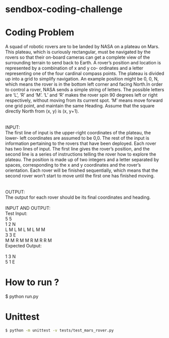 # sendbox-coding-challenge
<h1> Coding Problem </h1>

A squad of robotic rovers are to be landed by NASA on a plateau on Mars. This plateau, which
is curiously rectangular, must be navigated by the rovers so that their on-board cameras can get
a complete view of the surrounding terrain to send back to Earth. A rover’s position and location
is represented by a combination of x and y co- ordinates and a letter representing one of the
four cardinal compass points. The plateau is divided up into a grid to simplify navigation.
An example position might be 0, 0, N, which means the rover is in the bottom left corner and
facing North.In order to control a rover, NASA sends a simple string of letters. The possible
letters are ‘L’, ‘R’ and ‘M’. ‘L’ and ‘R’ makes the rover spin 90 degrees left or right respectively,
without moving from its current spot. ‘M’ means move forward one grid point, and maintain the
same Heading. Assume that the square directly North from (x, y) is (x, y+1).
<br><br><br>
INPUT: <br>
The first line of input is the upper-right coordinates of the plateau, the lower- left coordinates are
assumed to be 0,0. The rest of the input is information pertaining to the rovers that have been
deployed. Each rover has two lines of input. The first line gives the rover’s position, and the
second line is a series of instructions telling the rover how to explore the plateau. The position is
made up of two integers and a letter separated by spaces, corresponding to the x and y
coordinates and the rover’s orientation. Each rover will be finished sequentially, which means
that the second rover won’t start to move until the first one has finished moving.
<br><br><br>
OUTPUT: <br>
The output for each rover should be its final coordinates and heading.<br><br>
INPUT AND OUTPUT:<br>
Test Input:<br>
5 5 <br>
1 2 N <br>
L M L M L M L M M <br>
3 3 E <br>
M M R M M R M R R M<br>
Expected Output: <br><br>
1 3 N <br>
5 1 E <br>


# How to run ?
$ python run.py

# Unittest
```bash
$ python -m unittest -v tests/test_mars_rover.py
